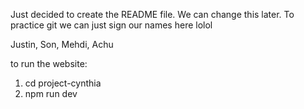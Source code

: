Just decided to create the README file. We can change this later. To practice git we can just sign our names here lolol

Justin, Son, Mehdi, Achu

to run the website:
1. cd project-cynthia
2. npm run dev
